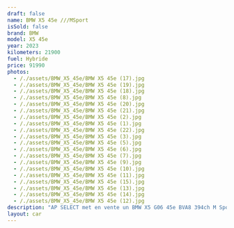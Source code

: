 ```yaml
---
draft: false
name: BMW X5 45e ///MSport
isSold: false
brand: BMW
model: X5 45e
year: 2023
kilometers: 21900
fuel: Hybride
price: 91990
photos:
  - /./assets/BMW_X5_45e/BMW X5 45e (17).jpg
  - /./assets/BMW_X5_45e/BMW X5 45e (19).jpg
  - /./assets/BMW_X5_45e/BMW X5 45e (18).jpg
  - /./assets/BMW_X5_45e/BMW X5 45e (8).jpg
  - /./assets/BMW_X5_45e/BMW X5 45e (20).jpg
  - /./assets/BMW_X5_45e/BMW X5 45e (21).jpg
  - /./assets/BMW_X5_45e/BMW X5 45e (2).jpg
  - /./assets/BMW_X5_45e/BMW X5 45e (1).jpg
  - /./assets/BMW_X5_45e/BMW X5 45e (22).jpg
  - /./assets/BMW_X5_45e/BMW X5 45e (3).jpg
  - /./assets/BMW_X5_45e/BMW X5 45e (5).jpg
  - /./assets/BMW_X5_45e/BMW X5 45e (6).jpg
  - /./assets/BMW_X5_45e/BMW X5 45e (7).jpg
  - /./assets/BMW_X5_45e/BMW X5 45e (9).jpg
  - /./assets/BMW_X5_45e/BMW X5 45e (10).jpg
  - /./assets/BMW_X5_45e/BMW X5 45e (11).jpg
  - /./assets/BMW_X5_45e/BMW X5 45e (15).jpg
  - /./assets/BMW_X5_45e/BMW X5 45e (13).jpg
  - /./assets/BMW_X5_45e/BMW X5 45e (14).jpg
  - /./assets/BMW_X5_45e/BMW X5 45e (12).jpg
description: "AP SELECT met en vente un BMW X5 G06 45e BVA8 394ch M Sport.\n\nModèle du 05/2023 avec 21800km.\n\nCouleur Davitgrau métal, intérieur Cuir étendu individual merino noir.\n\nVéhicule origine France \U0001F1EB\U0001F1F7 de première main.\n\nLe véhicule possède son suivi complet BMW avec historique limpide.\n\nGarantie BMW jusqu’au 05/2025.\n\nService vidange BMW a jour.\n\nÉquipements et options :\n- Pack M Sport intérieur / extérieur\n- Boîte Automatique BVA8\n- BMW Live Cockpit Navigation Pro\n- Châssis ///M Sport\n- Suspensions adaptatives Select Drive M.\n- Direction direct Drive\n- Pack Carbon\n- Pack Innovation\n- Pack Confort\n- Pack technologie +\n- Attelage rétractable\n- Accès conf avec prép \"BMW Digital Key\" - Clés radiocommandées à mémorisation automatique des réglages \"Personal Profile\"\n- Pack conduite + avec régulateur adaptatif\n- Sélecteur de mode de conduite - (3 modes) ECO PRO, Comfort, Sport\n- Système Hifi BMW premium\n- Caméra de recul 360\n- Park assist\n- Régulateur de vitesse actif ACC+\n- Coffre ouverture électrique\n- Affichage tête haute HUD\n- Intérieur Cuir entendu complet\n- Volant ///M trois branches\n- Jantes 22\" style 742 M noires à rayons doubles\n- Sièges ADVANCED électrique et chauffants\n- Phares Advanced Full LED\n- Vitres avec protection contre la chaleur et le soleil\n- Controle automatique des feux de route\n- Parc distance contrôle PDC avant et arrière\n- Interface Bluetooth avec fonction streaming audio\n- Connected Drive\n- Connexion Ipod et USB\n- Volant sport multifonctions\n- Affichage multifonctions plus\n- Climatisation\n- Éclairage et essuie-glaces automatique\n- Rétroviseurs int / ext Electrochrome\n- Éclairage d ambiance\n\nDisponible et visible sur RDV pour acheteur sérieux.\n\nPossibilité d'une garantie 3, 6 ou 12 mois en supplément.\n\nRéalisation des démarches d'immatriculation.\n\nAP SELECT c'est des solutions de courtage et conciergerie sur mesure pour profiter librement de sa passion et de son patrimoine.\n\nPrenez le volant, AP SELECT s'occupe du reste."
layout: car
---
```



